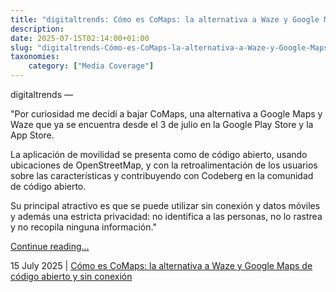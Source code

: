 ```yaml
---
title: "digitaltrends: Cómo es CoMaps: la alternativa a Waze y Google Maps de código abierto y sin conexión"
description: 
date: 2025-07-15T02:14:00+01:00
slug: "digitaltrends-Cómo-es-CoMaps-la-alternativa-a-Waze-y-Google-Maps-de-código-abierto-y-sin-conexión"
taxonomies:
    category: ["Media Coverage"]
---
```


digitaltrends —
 
 
"Por curiosidad me decidí a bajar CoMaps, una alternativa a Google Maps y Waze que ya se encuentra desde el 3 de julio en la Google Play Store y la App Store.

La aplicación de movilidad se presenta como de código abierto, usando ubicaciones de OpenStreetMap, y con la retroalimentación de los usuarios sobre las características y contribuyendo con Codeberg en la comunidad de código abierto.

Su principal atractivo es que se puede utilizar sin conexión y datos móviles y además una estricta privacidad: no identifica a las personas, no lo rastrea y no recopila ninguna información."


[Continue reading...](https://es.digitaltrends.com/celular/como-es-comaps-la-alternativa-a-waze-y-google-maps-de-codigo-abierto-y-sin-conexion/)

15 July 2025 | [Cómo es CoMaps: la alternativa a Waze y Google Maps de código abierto y sin conexión](https://es.digitaltrends.com/celular/como-es-comaps-la-alternativa-a-waze-y-google-maps-de-codigo-abierto-y-sin-conexion/)
